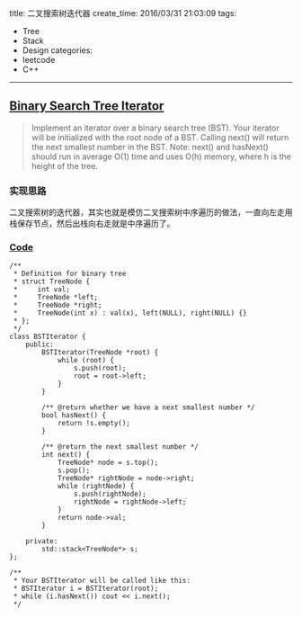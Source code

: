 title: 二叉搜索树迭代器
create_time: 2016/03/31 21:03:09
tags:
- Tree
- Stack
- Design
categories:
- leetcode
- C++

---
## [Binary Search Tree Iterator](https://leetcode.com/problems/binary-search-tree-iterator/)
> Implement an iterator over a binary search tree (BST). Your iterator will be initialized with the root node of a BST.
> Calling next() will return the next smallest number in the BST.
> Note: next() and hasNext() should run in average O(1) time and uses O(h) memory, where h is the height of the tree.

### 实现思路
二叉搜索树的迭代器，其实也就是模仿二叉搜索树中序遍历的做法，一直向左走用栈保存节点，然后出栈向右走就是中序遍历了。

### [Code](https://github.com/Finalcheat/leetcode/blob/master/src/Binary-Search-Tree-Iterator.cpp)
```
/**
 * Definition for binary tree
 * struct TreeNode {
 *     int val;
 *     TreeNode *left;
 *     TreeNode *right;
 *     TreeNode(int x) : val(x), left(NULL), right(NULL) {}
 * };
 */
class BSTIterator {
    public:
        BSTIterator(TreeNode *root) {
            while (root) {
                s.push(root);
                root = root->left;
            }
        }

        /** @return whether we have a next smallest number */
        bool hasNext() {
            return !s.empty();
        }

        /** @return the next smallest number */
        int next() {
            TreeNode* node = s.top();
            s.pop();
            TreeNode* rightNode = node->right;
            while (rightNode) {
                s.push(rightNode);
                rightNode = rightNode->left;
            }
            return node->val;
        }

    private:
        std::stack<TreeNode*> s;
};

/**
 * Your BSTIterator will be called like this:
 * BSTIterator i = BSTIterator(root);
 * while (i.hasNext()) cout << i.next();
 */
```
